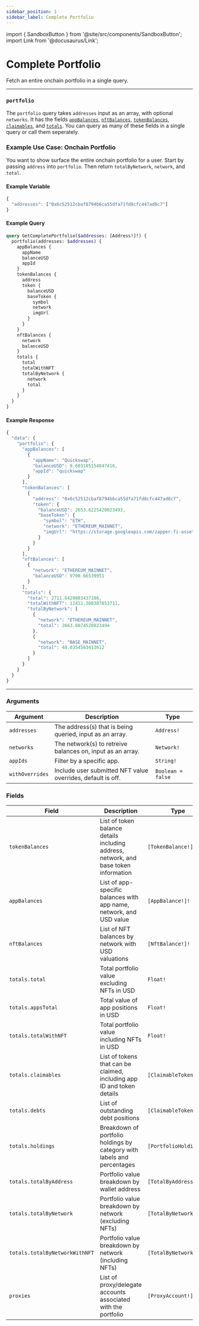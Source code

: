 ```yaml
---
sidebar_position: 1
sidebar_label: Complete Portfolio
---
```


import { SandboxButton } from '@site/src/components/SandboxButton';
import Link from '@docusaurus/Link';

# Complete Portfolio

Fetch an entire onchain portfolio in a single query.

---


### `portfolio`

The `portfolio` query takes `addresses` input as an array, with optional `networks`. It has the fields [`appBalances`](/docs/api/endpoints/portfolio/app-balances), [`nftBalances`](/docs/api/endpoints/portfolio/nft-balances), [`tokenBalances`](/docs/api/endpoints/portfolio/token-balances), [`claimables`](/docs/api/endpoints/portfolio/claimables), and [`totals`](/docs/api/endpoints/portfolio/portfolio-totals). You can query as many of these fields in a single query or call them seperately.

### Example Use Case: Onchain Portfolio
You want to show surface the entire onchain portfolio for a user. Start by passing `address` into `portfolio`. Then return `totalByNetwork`, `network`, and `total`.

#### Example Variable

```js
{
  "addresses": ["0x6c52512cbaf8794b6ca55dfa71fd8cfc447ad8c7"]
}
```

#### Example Query

```graphql
query GetCompletePortfolio($addresses: [Address!]!) {
  portfolio(addresses: $addresses) {
    appBalances {
      appName
      balanceUSD
      appId
    }
    tokenBalances {
      address
      token {
        balanceUSD
        baseToken {
          symbol
          network
          imgUrl
        }
      }
    }
    nftBalances {
      network
      balanceUSD
    }
    totals {
      total
      totalWithNFT
      totalByNetwork {
        network
        total
      }
    }
  }
}
```

#### Example Response

```js
{
  "data": {
    "portfolio": {
      "appBalances": [
        {
          "appName": "Quickswap",
          "balanceUSD": 9.603105154847416,
          "appId": "quickswap"
        }
      ],
      "tokenBalances": [
        {
          "address": "0x6c52512cbaf8794b6ca55dfa71fd8cfc447ad8c7",
          "token": {
            "balanceUSD": 2653.6225420023493,
            "baseToken": {
              "symbol": "ETH",
              "network": "ETHEREUM_MAINNET",
              "imgUrl": "https://storage.googleapis.com/zapper-fi-assets/tokens/ethereum/0x0000000000000000000000000000000000000000.png"
            }
          }
        }
      ],
      "nftBalances": [
        {
          "network": "ETHEREUM_MAINNET",
          "balanceUSD": 9700.66539951
        }
      ],
      "totals": {
        "total": 2711.6429083437106,
        "totalWithNFT": 12412.308307853711,
        "totalByNetwork": [
          {
            "network": "ETHEREUM_MAINNET",
            "total": 2663.6074520023494
          },
          {
            "network": "BASE_MAINNET",
            "total": 48.0354563413612
          }
        ]
      }
    }
  }
}

```

<SandboxButton/>

---

### Arguments

| Argument      | Description | Type |
| ----------- | ----------- | ----------- |
| `addresses`      | The address(s) that is being queried, input as an array.       | `Address!` | 
| `networks`      | The network(s) to retreive balances on, input as an array.      | `Network!` | 
| `appIds`      | Filter by a specific app.       | `String!` | 
| `withOverrides`      | Include user submitted NFT value overrides, default is off.       | `Boolean = false` | 

### Fields

| Field | Description | Type |
|-------|-------------|------|
| `tokenBalances` | List of token balance details including address, network, and base token information | `[TokenBalance!]!` |
| `appBalances` | List of app-specific balances with app name, network, and USD value | `[AppBalance!]!` |
| `nftBalances` | List of NFT balances by network with USD valuations | `[NftBalance!]!` |
| `totals.total` | Total portfolio value excluding NFTs in USD | `Float!` |
| `totals.appsTotal` | Total value of app positions in USD | `Float!` |
| `totals.totalWithNFT` | Total portfolio value including NFTs in USD | `Float!` |
| `totals.claimables` | List of tokens that can be claimed, including app ID and token details | `[ClaimableToken!]!` |
| `totals.debts` | List of outstanding debt positions | `[ClaimableToken!]!` |
| `totals.holdings` | Breakdown of portfolio holdings by category with labels and percentages | `[PortfolioHolding!]!` |
| `totals.totalByAddress` | Portfolio value breakdown by wallet address | `[TotalByAddress!]!` |
| `totals.totalByNetwork` | Portfolio value breakdown by network (excluding NFTs) | `[TotalByNetwork!]!` |
| `totals.totalByNetworkWithNFT` | Portfolio value breakdown by network (including NFTs) | `[TotalByNetwork!]!` |
| `proxies` | List of proxy/delegate accounts associated with the portfolio | `[ProxyAccount!]!` |
